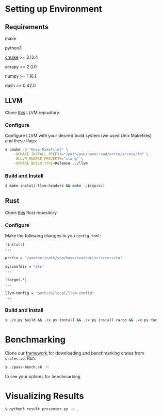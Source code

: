 # Setting up Environment

## Requirements

make

python3

[cmake](https://cmake.org/download/) >= 3.13.4

scrapy >= 2.0.0

numpy >= 1.16.1

dash >= 0.42.0

## LLVM

Clone [this](https://github.com/nataliepopescu/llvm-project/tree/match-version-from-rust) LLVM repository.

### Configure

Configure LLVM with your desired build system (we used Unix Makefiles) and these flags:

```sh
$ cmake -G "Unix Makefiles" \
	-DCMAKE_INSTALL_PREFIX="/path/you/have/read/write/access/to" \
	-DLLVM_ENABLE_PROJECTS="clang" \
	-DCMAKE_BUILD_TYPE=Release ../llvm
```

### Build and Install 

```sh
$ make install-llvm-headers && make -j$(nproc)
```

## Rust

Clone [this](https://github.com/nataliepopescu/rust) Rust repository.

### Configure

Make the following changes to you `config.toml`: 

```sh
[install]
...

prefix = "/another/path/you/have/read/write/access/to"

sysconfdir = "etc"
...

[target.*]
...

llvm-config = "path/to/local/llvm-config"
...
```

### Build and Install

```sh
$ ./x.py build && ./x.py install && ./x.py install cargo && ./x.py doc
```

# Benchmarking

Clone our [framework](https://github.com/nataliepopescu/bencher_scrape) for downloading and benchmarking 
crates from `crates.io`. Run: 

```sh
$ ./pass-bench.sh -h
```

to see your options for benchmarking. 

# Visualizing Results

```sh
$ python3 result_presenter.py -p .
```
